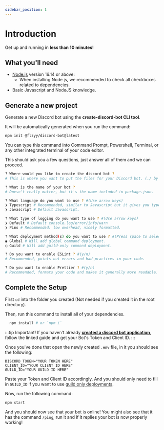 ```yaml
---
sidebar_position: 1
---
```


# Introduction

Get up and running in **less than 10 minutes!**

## What you'll need

- [Node.js](https://nodejs.org/en/download/) version 16.14 or above:
  - When installing Node.js, we recommended to check all checkboxes related to dependencies.
- Basic Javascript and NodeJS knowledge.

## Generate a new project

Generate a new Discord bot using the **create-discord-bot CLI tool**.

It will be automatically generated when you run the command:

```bash
npm init @flzyy/discord-bot@latest
```

You can type this command into Command Prompt, Powershell, Terminal, or any other integrated terminal of your code editor.

This should ask you a few questions, just answer all of them and we can proceed.

```bash
? Where would you like to create the discord bot ? 
# This is where you want to put the files for your Discord bot. (./ by default)

? What is the name of your bot ?
# Doesn't really matter, but it's the name included in package.json.

? What language do you want to use ? #(Use arrow keys)
❯ Typescript # Recommended, similar to Javascript but it gives you type safety and intellisense.
❯ Javascript # Default Javascript.

? What type of logging do you want to use ? #(Use arrow keys)
❯ Default # Default console.log/error/info/warn
❯ Pino # Recommended: low overhead, nicely formatted.

? What deployment method(s) do you want to use ? #(Press space to select, a to toggle, i to invert selection and enter to proceed)
◉ Global # Will add global command deployment.
◯ Guild # Will add guild-only command deployment.

? Do you want to enable ESLint ? #(y/n)
# Recommended, points out errors and bad practices in your code. 

? Do you want to enable Prettier ? #(y/n)
# Recommended, formats your code and makes it generally more readable.
```

## Complete the Setup

First <code>cd</code> into the folder you created (Not needed if you created it in the root directory).

Then, run this command to install all of your dependencies.
```bash
  npm install # or `npm i`
```

:::tip Important!
If you haven't already **[created a discord bot application](https://discordjs.guide/preparations/setting-up-a-bot-application.html)**, follow the linked guide and get your Bot's Token and Client ID.
:::

Once you've done that open the newly created <code>.env</code> file, in it you should see the following:

```text
DISCORD_TOKEN="YOUR TOKEN HERE"
CLIENT_ID="YOUR CLIENT ID HERE"
GUILD_ID="YOUR GUILD ID HERE"
```

Paste your Token and Client ID accordingly. And you should only need to fill in <code>GUILD_ID</code> if you
want to use [guild only deployments](basics/deployment.md).

Now, run the following command:

```bash
npm start
```

And you should now see that your bot is online! You might also see that it has the command <code>/ping</code>, run it and if it replies your bot is now properly working!